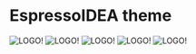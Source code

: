 EspressoIDEA theme
========================

![LOGO!](https://raw.githubusercontent.com/Rasarts/EspressoIDEA/master/preview/screen.png)
![LOGO!](https://raw.githubusercontent.com/Rasarts/EspressoIDEA/master/preview/new.png)
![LOGO!](https://raw.githubusercontent.com/Rasarts/EspressoIDEA/master/preview/css.png)
![LOGO!](https://raw.githubusercontent.com/Rasarts/EspressoIDEA/master/preview/html.png)
![LOGO!](https://raw.githubusercontent.com/Rasarts/EspressoIDEA/master/preview/dart.png)